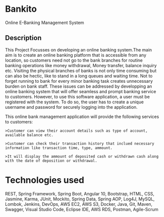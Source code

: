 # Bankito
Online E-Banking Management System 
## Description
This Project Focusses on developing an online banking system.The main aim is to create an online banking platform that is accessible from any location, so customers need not go to the bank branches for routine banking operations like money withdrawal, Money transfer, balance inquiry etc.
Visiting the physical branches of banks is not only time consuming but can also be hectic, like to stand in a long queues and waiting time. Not to forget running to bank for every minor banking task creates unnecessary burden on bank staff. These issues can be addressed by developping an online banking system that will offer seamless and prompt banking service to customers. However, to use this software application, a user must be registered with the system. To do so, the user has to create a unique username and password for securely logging into the application.

This online bank management application will provide the following services to customers:
	
	>Customer can view their account details such as type of account, available balance etc.
	
	>Customer can check their transaction history that inclued necessary information like transaction time, type, ammount.
	
	>It will display the ammount of deposited cash or withdrawn cash along with the date of deposition or withdrawal.
 
 # Technologies used 
 REST, Spring Framework, Spring Boot, Angular 10, Bootstrap, HTML, CSS, Jasmine, Karma, JUnit, Mockito, Spring Data, Spring AOP, Log4J, MySQL, Lombok, Jenkins, DevOps, AWS EC2, AWS S3, Docker, Java, Git, Maven, Swagger, Visual Studio Code, Eclipse IDE, AWS RDS, Postman, Agile-Scrum
  
  
